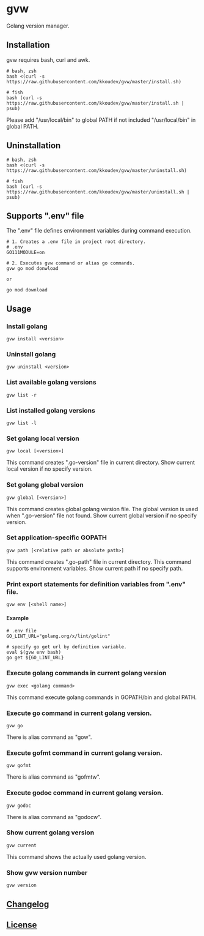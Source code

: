 # gvw

Golang version manager.

## Installation

gvw requires bash, curl and awk.

```
# bash, zsh
bash <(curl -s https://raw.githubusercontent.com/kkoudev/gvw/master/install.sh)

# fish
bash (curl -s https://raw.githubusercontent.com/kkoudev/gvw/master/install.sh | psub)
```

Please add "/usr/local/bin" to global PATH if not included "/usr/local/bin" in global PATH.

## Uninstallation

```
# bash, zsh
bash <(curl -s https://raw.githubusercontent.com/kkoudev/gvw/master/uninstall.sh)

# fish
bash (curl -s https://raw.githubusercontent.com/kkoudev/gvw/master/uninstall.sh | psub)
```

## Supports ".env" file

The ".env" file defines environment variables during command execution.

```
# 1. Creates a .env file in project root directory.
# .env
GO111MODULE=on

# 2. Executes gvw command or alias go commands.
gvw go mod donwload

or

go mod download
```

## Usage

### Install golang

```
gvw install <version>
```

### Uninstall golang

```
gvw uninstall <version>
```

### List available golang versions

```
gvw list -r
```

### List installed golang versions

```
gvw list -l
```

### Set golang local version

```
gvw local [<version>]
```

This command creates ".go-version" file in current directory.
Show current local version if no specify version.

### Set golang global version

```
gvw global [<version>]
```

This command creates global golang version file.
The global version is used when ".go-version" file not found.
Show current global version if no specify version.

### Set application-specific GOPATH

```
gvw path [<relative path or absolute path>]
```

This command creates ".go-path" file in current directory.
This command supports environment variables.
Show current path if no specify path.

### Print export statements for definition variables from ".env" file.

```
gvw env [<shell name>]
```

#### Example

```
# .env file
GO_LINT_URL="golang.org/x/lint/golint"

# specify go get url by definition variable.
eval $(gvw env bash)
go get ${GO_LINT_URL}
```

### Execute golang commands in current golang version

```
gvw exec <golang command>
```

This command execute golang commands in GOPATH/bin and global PATH.

### Execute go command in current golang version.

```
gvw go
```

There is alias command as "gow".

### Execute gofmt command in current golang version.

```
gvw gofmt
```

There is alias command as "gofmtw".

### Execute godoc command in current golang version.

```
gvw godoc
```

There is alias command as "godocw".

### Show current golang version

```
gvw current
```

This command shows the actually used golang version.

### Show gvw version number

```
gvw version
```

## [Changelog](CHANGELOG.md)

## [License](LICENSE)
